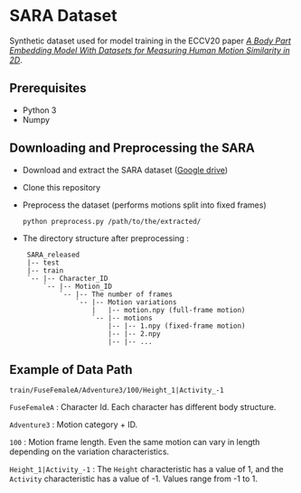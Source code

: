 # SARA Dataset

Synthetic dataset used for model training in the ECCV20 paper [_A Body Part Embedding Model With Datasets for Measuring Human Motion Similarity in 2D_](https://www.overleaf.com/1277422435svrhgrnqbpgv).

## Prerequisites

- Python 3
- Numpy

## Downloading and Preprocessing the SARA

- Download and extract the SARA dataset ([Google drive](https://drive.google.com/open?id=1SeFdqo_jMkVDLyykSV0LXFLSccrWdGx0))

- Clone this repository

- Preprocess the dataset (performs motions split into fixed frames)
  
  ```bash
  python preprocess.py /path/to/the/extracted/
  ```

- The directory structure after preprocessing :

   ```
    SARA_released
    |-- test
    |-- train
    `-- |-- Character_ID
        `-- |-- Motion_ID
            `-- |-- The number of frames
                `-- |-- Motion variations
                    |   |-- motion.npy (full-frame motion)
                    `-- |-- motions
                        |-- |-- 1.npy (fixed-frame motion)
                        |-- |-- 2.npy
                        |-- |-- ...
   ```

## Example of Data Path

  ```
  train/FuseFemaleA/Adventure3/100/Height_1|Activity_-1
  ```
  
  `FuseFemaleA` : Character Id. Each character has different body structure.

  `Adventure3` : Motion category + ID.
  
  `100` : Motion frame length. Even the same motion can vary in length depending on the variation characteristics.

  `Height_1|Activity_-1` : The `Height` characteristic has a value of 1, and the `Activity` characteristic has a value of -1. Values range from -1 to 1.
